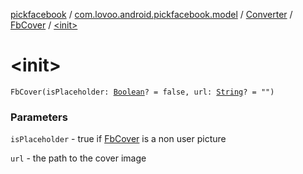 [pickfacebook](../../../index.md) / [com.lovoo.android.pickfacebook.model](../../index.md) / [Converter](../index.md) / [FbCover](index.md) / [&lt;init&gt;](./-init-.md)

# &lt;init&gt;

`FbCover(isPlaceholder: `[`Boolean`](https://kotlinlang.org/api/latest/jvm/stdlib/kotlin/-boolean/index.html)`? = false, url: `[`String`](https://kotlinlang.org/api/latest/jvm/stdlib/kotlin/-string/index.html)`? = "")`

### Parameters

`isPlaceholder` - true if [FbCover](index.md) is a non user picture

`url` - the path to the cover image